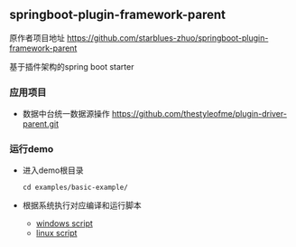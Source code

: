 ## springboot-plugin-framework-parent

原作者项目地址 https://github.com/starblues-zhuo/springboot-plugin-framework-parent

基于插件架构的spring boot starter

### 应用项目 

- 数据中台统一数据源操作 https://github.com/thestyleofme/plugin-driver-parent.git


### 运行demo

- 进入demo根目录

    ```
    cd examples/basic-example/
    ```
- 根据系统执行对应编译和运行脚本

    - [windows script](examples/basic-example/package.bat)
    - [linux script](examples/basic-example/package.sh)
